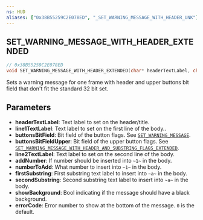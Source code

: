 ```yaml
---
ns: HUD
aliases: ["0x38B55259C2E078ED", "_SET_WARNING_MESSAGE_WITH_HEADER_UNK"]
---
```

## SET_WARNING_MESSAGE_WITH_HEADER_EXTENDED

```c
// 0x38B55259C2E078ED
void SET_WARNING_MESSAGE_WITH_HEADER_EXTENDED(char* headerTextLabel, char* line1TextLabel, int buttonsBitField, cs_type(char*) int buttonsBitFieldUpper, cs_type(BOOL) char* line2TextLabel, cs_type(Any) BOOL addNumber, cs_type(Any*) int numberToAdd, cs_type(Any*) char* firstSubstring, cs_type(BOOL) char* secondSubstring, cs_type(Any) BOOL showBackground, int errorCode);
```

Sets a warning message for one frame with header and upper buttons bit field that don't fit the standard 32 bit set.

## Parameters
* **headerTextLabel**: Text label to set on the header/title.
* **line1TextLabel**: Text label to set on the first line of the body..
* **buttonsBitField**: Bit field of the button flags. See [`SET_WARNING_MESSAGE`](#_0x7B1776B3B53F8D74).
* **buttonsBitFieldUpper**: Bit field of the upper button flags. See [`SET_WARNING_MESSAGE_WITH_HEADER_AND_SUBSTRING_FLAGS_EXTENDED`](#_0x15803FEC3B9A872B).
* **line2TextLabel**: Text label to set on the second line of the body.
* **addNumber**: If number should be inserted into `~1~` in the body.
* **numberToAdd**: What number to insert into `~1~` in the body.
* **firstSubstring**: First substring text label to insert into `~a~` in the body.
* **secondSubstring**: Second substring text label to insert into `~a~` in the body.
* **showBackground**: Bool indicating if the message should have a black background.
* **errorCode**: Error number to show at the bottom of the message. `0` is the default.
